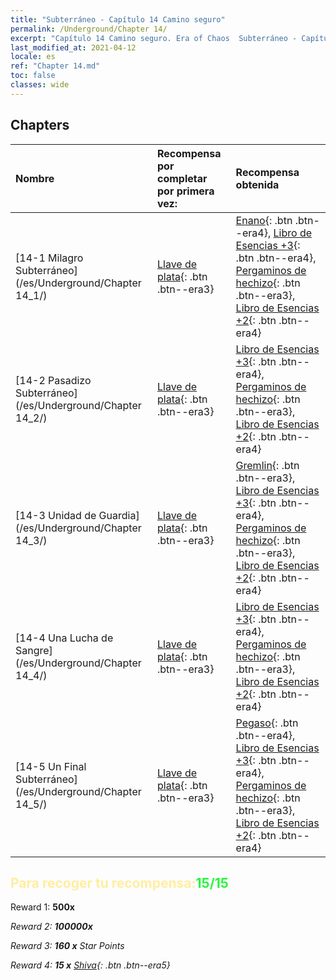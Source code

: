 ```yaml
---
title: "Subterráneo - Capítulo 14 Camino seguro"
permalink: /Underground/Chapter 14/
excerpt: "Capítulo 14 Camino seguro. Era of Chaos  Subterráneo - Capítulo 14. Camino seguro"
last_modified_at: 2021-04-12
locale: es
ref: "Chapter 14.md"
toc: false
classes: wide
---
```


## Chapters

  | Nombre |  Recompensa por completar por primera vez: | Recompensa obtenida |
  |:------------|:------------|:------------| 
  | [14-1 Milagro Subterráneo](/es/Underground/Chapter 14_1/) | [Llave de plata](/es/Items/con_693/){: .btn .btn--era3} | [Enano](/es/Items/unt_200/){: .btn .btn--era4}, [Libro de Esencias +3](/es/Items/mat_60/){: .btn .btn--era4}, [Pergaminos de hechizo](/es/Items/con_694/){: .btn .btn--era3}, [Libro de Esencias +2](/es/Items/mat_53/){: .btn .btn--era4} |
  | [14-2 Pasadizo Subterráneo](/es/Underground/Chapter 14_2/) | [Llave de plata](/es/Items/con_693/){: .btn .btn--era3} | [Libro de Esencias +3](/es/Items/mat_60/){: .btn .btn--era4}, [Pergaminos de hechizo](/es/Items/con_694/){: .btn .btn--era3}, [Libro de Esencias +2](/es/Items/mat_53/){: .btn .btn--era4} |
  | [14-3 Unidad de Guardia](/es/Underground/Chapter 14_3/) | [Llave de plata](/es/Items/con_693/){: .btn .btn--era3} | [Gremlin](/es/Items/unt_235/){: .btn .btn--era3}, [Libro de Esencias +3](/es/Items/mat_60/){: .btn .btn--era4}, [Pergaminos de hechizo](/es/Items/con_694/){: .btn .btn--era3}, [Libro de Esencias +2](/es/Items/mat_53/){: .btn .btn--era4} |
  | [14-4 Una Lucha de Sangre](/es/Underground/Chapter 14_4/) | [Llave de plata](/es/Items/con_693/){: .btn .btn--era3} | [Libro de Esencias +3](/es/Items/mat_60/){: .btn .btn--era4}, [Pergaminos de hechizo](/es/Items/con_694/){: .btn .btn--era3}, [Libro de Esencias +2](/es/Items/mat_53/){: .btn .btn--era4} |
  | [14-5 Un Final Subterráneo](/es/Underground/Chapter 14_5/) | [Llave de plata](/es/Items/con_693/){: .btn .btn--era3} | [Pegaso](/es/Items/unt_202/){: .btn .btn--era4}, [Libro de Esencias +3](/es/Items/mat_60/){: .btn .btn--era4}, [Pergaminos de hechizo](/es/Items/con_694/){: .btn .btn--era3}, [Libro de Esencias +2](/es/Items/mat_53/){: .btn .btn--era4} |


## <span style="color: #ffeea0">Para recoger tu recompensa:</span><span style="color: #27f73a">15/15</span>

 Reward 1:  **500x** <i class="fas fa-gem"/>

 Reward 2:  **100000x** <i class="fas fa-coins"/>

 Reward 3: **160 x** Star Points

 Reward 4: **15 x** [Shiva](/es/Items/her_376/){: .btn .btn--era5}

